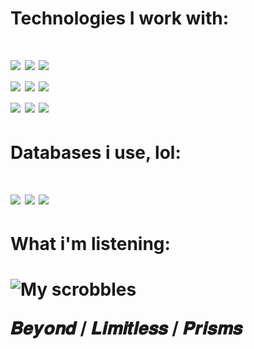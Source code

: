 


<h1>Technologies I work with: <h1/>
<img src="https://img.shields.io/badge/Laravel-FF2D20?style=for-the-badge&logo=laravel&logoColor=white"/> 
<img src="https://img.shields.io/badge/React-20232A?style=for-the-badge&logo=react&logoColor=61DAFB" />
<img src="https://img.shields.io/badge/PowerBI-F2C811?style=for-the-badge&logo=Power%20BI&logoColor=white" /> 

 <br>
<img src="https://img.shields.io/badge/JavaScript-323330?style=for-the-badge&logo=javascript&logoColor=F7"/> 
<img src="https://img.shields.io/badge/HTML5-E34F26?style=for-the-badge&logo=html5&logoColor=white"/>   
<img src="https://img.shields.io/badge/Postman-FF6C37?style=for-the-badge&logo=Postman&logoColor=white"/> 

 <br>
<img src="https://img.shields.io/badge/Adobe%20Illustrator-FF9A00?style=for-the-badge&logo=adobe%20illustrator&logoColor=white"/> 
<img src="https://img.shields.io/badge/Adobe%20XD-470137?style=for-the-badge&logo=Adobe%20XD&logoColor=#FF"/>   
<img src="https://img.shields.io/badge/Bootstrap-563D7C?style=for-the-badge&logo=bootstrap&logoColor=white"/> 
  
<h1>Databases i use, lol: <h1/>
<img src="https://img.shields.io/badge/MySQL-005C84?style=for-the-badge&logo=mysql&logoColor=white" /> 
<img src="https://img.shields.io/badge/MongoDB-4EA94B?style=for-the-badge&logo=mongodb&logoColor=white" /> 
<img src="https://img.shields.io/badge/MariaDB-003545?style=for-the-badge&logo=mariadb&logoColor=white" /> 


<h1>What i'm listening: <h1/>

  
![My scrobbles](https://lastfm-recently-played.vercel.app/api?user=ChrisRomm&loved=true)
 
 



𝑩𝒆𝒚𝒐𝒏𝒅 / 𝑳𝒊𝒎𝒊𝒕𝒍𝒆𝒔𝒔 / 𝑷𝒓𝒊𝒔𝒎𝒔

